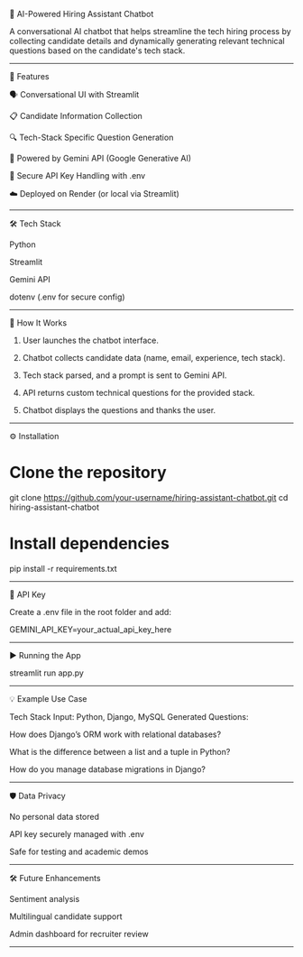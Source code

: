 🤖 AI-Powered Hiring Assistant Chatbot

A conversational AI chatbot that helps streamline the tech hiring process by collecting candidate details and dynamically generating relevant technical questions based on the candidate's tech stack.


---

🚀 Features

🗣️ Conversational UI with Streamlit

📋 Candidate Information Collection

🔍 Tech-Stack Specific Question Generation

🧠 Powered by Gemini API (Google Generative AI)

🔐 Secure API Key Handling with .env

☁️ Deployed on Render (or local via Streamlit)



---

🛠️ Tech Stack

Python

Streamlit

Gemini API

dotenv (.env for secure config)



---

🧩 How It Works

1. User launches the chatbot interface.


2. Chatbot collects candidate data (name, email, experience, tech stack).


3. Tech stack parsed, and a prompt is sent to Gemini API.


4. API returns custom technical questions for the provided stack.


5. Chatbot displays the questions and thanks the user.




---

⚙️ Installation

# Clone the repository
git clone https://github.com/your-username/hiring-assistant-chatbot.git
cd hiring-assistant-chatbot

# Install dependencies
pip install -r requirements.txt


---

🔐 API Key

Create a .env file in the root folder and add:

GEMINI_API_KEY=your_actual_api_key_here


---

▶️ Running the App

streamlit run app.py


---

💡 Example Use Case

Tech Stack Input: Python, Django, MySQL
Generated Questions:

How does Django’s ORM work with relational databases?

What is the difference between a list and a tuple in Python?

How do you manage database migrations in Django?



---

🛡️ Data Privacy

No personal data stored

API key securely managed with .env

Safe for testing and academic demos



---

🛠️ Future Enhancements

Sentiment analysis

Multilingual candidate support

Admin dashboard for recruiter review



---
